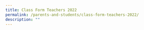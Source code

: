 ```yaml
---
title: Class Form Teachers 2022
permalink: /parents-and-students/class-form-teachers-2022/
description: ""
---
```

